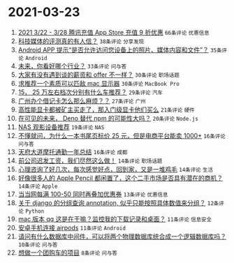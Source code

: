 # 2021-03-23

1. [2021 3/22 - 3/28 腾讯充值 App Store 充值 9 折优惠](https://www.v2ex.com/t/764122) `66条评论` `优惠信息`
1. [科技媒体的评测真的有人信？](https://www.v2ex.com/t/764120) `38条评论` `分享发现`
1. [Android APP 提示“是否允许访问您设备上的照片、媒体内容和文件”？](https://www.v2ex.com/t/764119) `35条评论` `Android`
1. [未来，你看好哪个行业？](https://www.v2ex.com/t/764185) `33条评论` `问与答`
1. [大家有没有遇到谈的薪资和 offer 不一样？](https://www.v2ex.com/t/764163) `30条评论` `职场话题`
1. [求推荐一个素质可以匹敌 mac 显示器](https://www.v2ex.com/t/764154) `30条评论` `MacBook Pro`
1. [15， 25 万左右档次分别有什么车推荐？](https://www.v2ex.com/t/764121) `29条评论` `汽车`
1. [广州办个借记卡怎么那么麻烦？？](https://www.v2ex.com/t/764149) `27条评论` `广州`
1. [高性能显卡都被矿主买走了，那入门级显卡他们买么](https://www.v2ex.com/t/764148) `21条评论` `硬件`
1. [在可见的未来， Deno 替代 npm 的可能性大吗？](https://www.v2ex.com/t/764184) `20条评论` `Node.js`
1. [NAS 观影设备推荐](https://www.v2ex.com/t/764124) `19条评论` `NAS`
1. [不懂就问，为什么一本书尾页标价 25 元，但是电商平台能卖 1000+](https://www.v2ex.com/t/764172) `16条评论` `问与答`
1. [天府大道摩托通勤一年总结](https://www.v2ex.com/t/764168) `16条评论` `成都`
1. [前公司迟发工资，我们尽然这么做！](https://www.v2ex.com/t/764142) `14条评论` `职场话题`
1. [心理咨询了好几次，每次感觉好点，回到家，又是一堆鸡毛](https://www.v2ex.com/t/764134) `14条评论` `生活`
1. [好像很多人的 Apple Pencil 都闲置了，这个二手市场是否具有潜在的商机？](https://www.v2ex.com/t/764131) `14条评论` `Apple`
1. [当当网每满 100-50 同时再叠加优惠券](https://www.v2ex.com/t/764130) `13条评论` `优惠信息`
1. [关于 django 的分组查询 annotation, 似乎只能按照具体数值来分组？](https://www.v2ex.com/t/764125) `12条评论` `Python`
1. [mac 版本 qq 这是在干嘛？监控我的下载记录和桌面？](https://www.v2ex.com/t/764192) `11条评论` `信息安全`
1. [安卓手机连接 airpods](https://www.v2ex.com/t/764161) `11条评论` `Android`
1. [请问有什么数据库中间件，可以将两个物理数据库统合成一个逻辑数据库吗？](https://www.v2ex.com/t/764112) `10条评论` `问与答`
1. [想做一个团购车的项目](https://www.v2ex.com/t/764173) `8条评论` `问与答`
